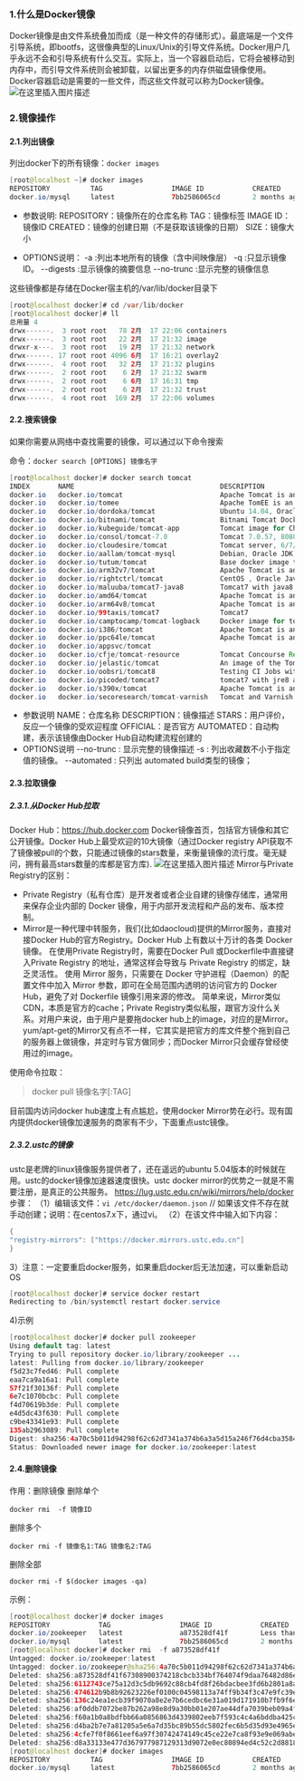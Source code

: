 ﻿### 1.什么是Docker镜像
Docker镜像是由文件系统叠加而成（是一种文件的存储形式）。最底端是一个文件引导系统，即bootfs，这很像典型的Linux/Unix的引导文件系统。Docker用户几乎永远不会和引导系统有什么交互。实际上，当一个容器启动后，它将会被移动到内存中，而引导文件系统则会被卸载，以留出更多的内存供磁盘镜像使用。Docker容器启动是需要的一些文件，而这些文件就可以称为Docker镜像。
![在这里插入图片描述](https://img-blog.csdnimg.cn/2019072116364229.png)
### 2.镜像操作
#### 2.1.列出镜像
列出docker下的所有镜像：`docker images`
```java
[root@localhost ~]# docker images
REPOSITORY          TAG                 IMAGE ID            CREATED             SIZE
docker.io/mysql     latest              7bb2586065cd        2 months ago        477 MB
```
- 参数说明:
REPOSITORY：镜像所在的仓库名称
TAG：镜像标签
IMAGE ID：镜像ID
CREATED：镜像的创建日期（不是获取该镜像的日期）
SIZE：镜像大小

- OPTIONS说明：
-a :列出本地所有的镜像（含中间映像层）
-q :只显示镜像ID。
--digests :显示镜像的摘要信息
--no-trunc :显示完整的镜像信息

这些镜像都是存储在Docker宿主机的/var/lib/docker目录下
```java
[root@localhost docker]# cd /var/lib/docker
[root@localhost docker]# ll
总用量 4
drwx------.  3 root root   78 2月  17 22:06 containers
drwx------.  3 root root   22 2月  17 21:32 image
drwxr-x---.  3 root root   19 2月  17 21:32 network
drwx------. 17 root root 4096 6月  17 16:21 overlay2
drwx------.  4 root root   32 2月  17 21:32 plugins
drwx------.  2 root root    6 2月  17 21:32 swarm
drwx------.  2 root root    6 6月  17 16:31 tmp
drwx------.  2 root root    6 2月  17 21:32 trust
drwx------.  4 root root  169 2月  17 22:06 volumes
```
#### 2.2.搜索镜像
如果你需要从网络中查找需要的镜像，可以通过以下命令搜索

 命令：`docker search [OPTIONS] 镜像名字`

```java
[root@localhost docker]# docker search tomcat
INDEX       NAME                                    DESCRIPTION                                     STARS     OFFICIAL   AUTOMATED
docker.io   docker.io/tomcat                        Apache Tomcat is an open source implementa...   2464      [OK]       
docker.io   docker.io/tomee                         Apache TomEE is an all-Apache Java EE cert...   66        [OK]       
docker.io   docker.io/dordoka/tomcat                Ubuntu 14.04, Oracle JDK 8 and Tomcat 8 ba...   53                   [OK]
docker.io   docker.io/bitnami/tomcat                Bitnami Tomcat Docker Image                     29                   [OK]
docker.io   docker.io/kubeguide/tomcat-app          Tomcat image for Chapter 1                      26                   
docker.io   docker.io/consol/tomcat-7.0             Tomcat 7.0.57, 8080, "admin/admin"              16                   [OK]
docker.io   docker.io/cloudesire/tomcat             Tomcat server, 6/7/8                            15                   [OK]
docker.io   docker.io/aallam/tomcat-mysql           Debian, Oracle JDK, Tomcat & MySQL              11                   [OK]
docker.io   docker.io/tutum/tomcat                  Base docker image to run a Tomcat applicat...   11                   
docker.io   docker.io/arm32v7/tomcat                Apache Tomcat is an open source implementa...   6                    
docker.io   docker.io/rightctrl/tomcat              CentOS , Oracle Java, tomcat application s...   5                    [OK]
docker.io   docker.io/maluuba/tomcat7-java8         Tomcat7 with java8.                             3                    
docker.io   docker.io/amd64/tomcat                  Apache Tomcat is an open source implementa...   2                    
docker.io   docker.io/arm64v8/tomcat                Apache Tomcat is an open source implementa...   2                    
docker.io   docker.io/99taxis/tomcat7               Tomcat7                                         1                    [OK]
docker.io   docker.io/camptocamp/tomcat-logback     Docker image for tomcat with logback integ...   1                    [OK]
docker.io   docker.io/i386/tomcat                   Apache Tomcat is an open source implementa...   1                    
docker.io   docker.io/ppc64le/tomcat                Apache Tomcat is an open source implementa...   1                    
docker.io   docker.io/appsvc/tomcat                                                                 0                    
docker.io   docker.io/cfje/tomcat-resource          Tomcat Concourse Resource                       0                    
docker.io   docker.io/jelastic/tomcat               An image of the Tomcat Java application se...   0                    
docker.io   docker.io/oobsri/tomcat8                Testing CI Jobs with different names.           0                    
docker.io   docker.io/picoded/tomcat7               tomcat7 with jre8 and MANAGER_USER / MANAG...   0                    [OK]
docker.io   docker.io/s390x/tomcat                  Apache Tomcat is an open source implementa...   0                    
docker.io   docker.io/secoresearch/tomcat-varnish   Tomcat and Varnish 5.0                          0                    [OK]
```
- 参数说明
NAME：仓库名称
DESCRIPTION：镜像描述
STARS：用户评价，反应一个镜像的受欢迎程度
OFFICIAL：是否官方
AUTOMATED：自动构建，表示该镜像由Docker Hub自动构建流程创建的
- OPTIONS说明
  --no-trunc : 显示完整的镜像描述
  -s : 列出收藏数不小于指定值的镜像。
  --automated : 只列出 automated build类型的镜像；
#### 2.3.拉取镜像
##### 2.3.1.从Docker Hub拉取
Docker Hub：https://hub.docker.com
Docker镜像首页，包括官方镜像和其它公开镜像。Docker Hub上最受欢迎的10大镜像（通过Docker registry API获取不了镜像被pull的个数，只能通过镜像的stars数量，来衡量镜像的流行度。毫无疑问，拥有最高stars数量的库都是官方库).
![在这里插入图片描述](https://img-blog.csdnimg.cn/2019072116525937.png?x-oss-process=image/watermark,type_ZmFuZ3poZW5naGVpdGk,shadow_10,text_aHR0cHM6Ly9ibG9nLmNzZG4ubmV0L0JydWNlTGl1X2NvZGU=,size_16,color_FFFFFF,t_70)
Mirror与Private Registry的区别：
- Private Registry（私有仓库）是开发者或者企业自建的镜像存储库，通常用来保存企业内部的 Docker 镜像，用于内部开发流程和产品的发布、版本控制。
- Mirror是一种代理中转服务，我们(比如daocloud)提供的Mirror服务，直接对接Docker Hub的官方Registry。Docker Hub 上有数以十万计的各类 Docker 镜像。
在使用Private Registry时，需要在Docker Pull 或Dockerfile中直接键入Private Registry 的地址，通常这样会导致与 Private Registry 的绑定，缺乏灵活性。
使用 Mirror 服务，只需要在 Docker 守护进程（Daemon）的配置文件中加入 Mirror 参数，即可在全局范围内透明的访问官方的 Docker Hub，避免了对 Dockerfile 镜像引用来源的修改。
简单来说，Mirror类似CDN，本质是官方的cache；Private Registry类似私服，跟官方没什么关系。对用户来说，由于用户是要拖docker hub上的image，对应的是Mirror。yum/apt-get的Mirror又有点不一样，它其实是把官方的库文件整个拖到自己的服务器上做镜像，并定时与官方做同步；而Docker Mirror只会缓存曾经使用过的image。

使用命令拉取：

> docker pull 镜像名字[:TAG]

目前国内访问docker hub速度上有点尴尬，使用docker Mirror势在必行。现有国内提供docker镜像加速服务的商家有不少，下面重点ustc镜像。
##### 2.3.2.ustc的镜像
ustc是老牌的linux镜像服务提供者了，还在遥远的ubuntu 5.04版本的时候就在用。ustc的docker镜像加速器速度很快。ustc docker mirror的优势之一就是不需要注册，是真正的公共服务。
https://lug.ustc.edu.cn/wiki/mirrors/help/docker
步骤：
（1）编辑该文件：`vi /etc/docker/daemon.json`  // 如果该文件不存在就手动创建；说明：在centos7.x下，通过vi。
（2）在该文件中输入如下内容：

```java
{
"registry-mirrors": ["https://docker.mirrors.ustc.edu.cn"]
}
```
3）注意：一定要重启docker服务，如果重启docker后无法加速，可以重新启动OS
```java
[root@localhost docker]# service docker restart
Redirecting to /bin/systemctl restart docker.service
```
4)示例
```java
[root@localhost docker]# docker pull zookeeper
Using default tag: latest
Trying to pull repository docker.io/library/zookeeper ... 
latest: Pulling from docker.io/library/zookeeper
f5d23c7fed46: Pull complete 
eaa7ca9a16a1: Pull complete 
57f21f30136f: Pull complete 
6e7c1070bcbc: Pull complete 
f4d70619b3de: Pull complete 
e4d5dc43f630: Pull complete 
c9be43341e93: Pull complete 
135ab2963089: Pull complete 
Digest: sha256:4a70c5b011d94298f62c62d7341a374b6a3a5d15a246f76d4cba3584ae60b8f6
Status: Downloaded newer image for docker.io/zookeeper:latest
```
#### 2.4.删除镜像
作用：删除镜像
删除单个

    docker rmi  -f 镜像ID

删除多个

    docker rmi -f 镜像名1:TAG 镜像名2:TAG 

删除全部

    docker rmi -f $(docker images -qa)
示例：
```java
[root@localhost docker]# docker images
REPOSITORY            TAG                 IMAGE ID            CREATED                  SIZE
docker.io/zookeeper   latest              a873528df41f        Less than a second ago   225 MB
docker.io/mysql       latest              7bb2586065cd        2 months ago             477 MB
[root@localhost docker]# docker rmi  -f a873528df41f
Untagged: docker.io/zookeeper:latest
Untagged: docker.io/zookeeper@sha256:4a70c5b011d94298f62c62d7341a374b6a3a5d15a246f76d4cba3584ae60b8f6
Deleted: sha256:a873528df41f67308900374218cbcb334bf764074f9daa76482d86e53f058589
Deleted: sha256:6112743ce75a12d3c5db9692c88cb4fd8f26bdacbee3fd6b2801a8a11d0cafa0
Deleted: sha256:474612b9b8b92623226ef0100c04598113a74ff9b34f3c47e9fc39e8cfcf1953
Deleted: sha256:136c24ea1ecb39f9070a8e2e7b6cedbc6e31a019d171910b7fb9f6efaa1f45d1
Deleted: sha256:af0ddb7072be87b262a98e8d9a30bb01e207ae44dfa7039beb09a4f7e85dfc19
Deleted: sha256:f60a1b0a8bdfbb66a0856863d4339802eeb7f593c4c4a6bddba425c278349fa1
Deleted: sha256:d4ba2b7e7a81205a5e6a7d35bc89b55dc5802fec6b5d35d93e4965e908b46d32
Deleted: sha256:4cfe7f0f8661eef6a97f30742474149c45ce22e7ca8f93e9e069abe333d2e470
Deleted: sha256:d8a33133e477d367977987129313d9072e0ec80894ed4c52c2d88186f354c29a
[root@localhost docker]# docker images
REPOSITORY          TAG                 IMAGE ID            CREATED             SIZE
docker.io/mysql     latest              7bb2586065cd        2 months ago        477 MB
```

